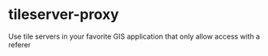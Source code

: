 # tileserver-proxy
Use tile servers in your favorite GIS application that only allow access with a referer
